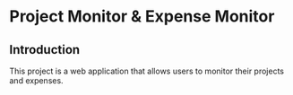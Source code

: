# Project Monitor & Expense Monitor

## Introduction
This project is a web application that allows users to monitor their projects and expenses.